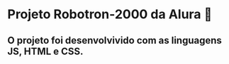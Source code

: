 # Projeto Robotron-2000 da Alura 🤖
## O projeto foi desenvolvivido com as linguagens JS, HTML e CSS.
